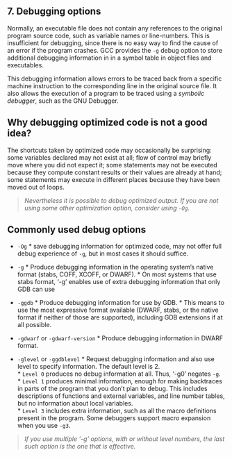 ## 7. Debugging options

Normally, an executable file does not contain any references to the original program source code, such as variable names or line-numbers. This is insufficient for debugging, since there is no easy way to find the cause of an error if the program crashes. GCC provides the ``-g`` debug option to store additional debugging information in in a symbol table in object files and executables.  

This debugging information allows errors to be traced back from a specific machine instruction to the corresponding line in the original source file. It also allows the execution of a program to be traced using a *symbolic debugger*, such as the GNU Debugger.

## Why debugging optimized code is not a good idea?
The shortcuts taken by optimized code may occasionally be surprising: some variables declared may not exist at all; flow of control may briefly move where you did not expect it; some statements may not be executed because they compute constant results or their values are already at hand; some statements may execute in different places because they have been moved out of loops.

> *Nevertheless it is possible to debug optimized output. If you are not using some other optimization option, consider using ``-Og``.*

## Commonly used debug options

* ``-Og``
        * save debugging information for optimized code, may not offer full debug experience of ``-g``, but in most cases it should suffice.
* ``-g``
        * Produce debugging information in the operating system’s native format (stabs, COFF, XCOFF, or DWARF).
        * On most systems that use stabs format, ‘-g’ enables use of extra debugging information that only GDB can use

* ```-ggdb```
        * Produce debugging information for use by GDB. 
        * This means to use the most expressive format available (DWARF, stabs, or the native format if neither of those are supported), including GDB extensions if at all possible.

* ```-gdwarf``` or ```-gdwarf-version```
        * Produce debugging information in DWARF format.

* ```-glevel``` or ```-ggdblevel```
       * Request debugging information and also use level to specify information. The default level is 2.  
       * ```Level 0``` produces no debug information at all. Thus, ‘-g0’ negates ```-g```.  
       * ```Level 1``` produces minimal information, enough for making backtraces in parts of the program that you don’t plan to debug. This includes descriptions of functions and external variables, and line number tables, but no information about local variables.  
       * ```Level 3``` includes extra information, such as all the macro definitions present in the program. Some debuggers support macro expansion when you use ```-g3```.  

> *If you use multiple ‘-g’ options, with or without level numbers, the last such option is the one that is effective.*
